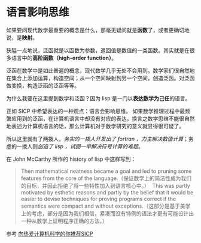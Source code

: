 # 语言影响思维
如果要问现代数学最重要的概念是什么，那毫无疑问就是**函数**了，或者更确切地说，是**映射**。

狭隘一点地说，泛函就是以函数为参数，返回值是数值的一类函数。其实就是在很多语言中的**高阶函数（high-order function）**。

泛函在数学中是如此普遍的概念，现代数学几乎无处不会用到。数学家们很自然地在集合上添加运算，构造空间；从一个空间映射到另一个空间，创造泛函。对泛函做变换，构造泛函的泛函等等。

为什么我要在这里提到数学和泛函？因为 lisp 是一门以**表达数学为己任**的语言。

正如 SICP 中希望表达的一种观点：语言会影响思维。
如果数学推理过程中最频繁应用到的泛函，在计算机语言中却没有对应的表达，换言之数学思维不能很自然地表述为计算机语言的话，那么计算机对于数学研究的意义就显得很可疑了。

所以这里就有了两拨人，*务实的一拨人开发出了 fortran ，力主解决数值计算*；务虚的一拨人则*创造了 lisp ，试图一举解决符号计算的难题*。

在 John McCarthy 所作的 history of lisp 中这样写到： 
> Then mathematical neatness became a goal and led to pruning some features from the core of the language.（保证数学上的简洁性成为我们的目标，并因此拒绝了将一些特性加入到语言核心中。） 
> This was partly motivated by esthetic reasons and partly by the belief that it would be easier to devise techniques for proving programs correct if the semantics were compact and without exceptions.（这部分是基于美学上的考虑，部分是因为我们相信，紧凑而没有特例的语法才更有可能设计出一种从数学上证明程序正确的方法。）





参考
[向热爱计算机科学的你推荐SICP](http://www.nowamagic.net/librarys/veda/detail/1905)